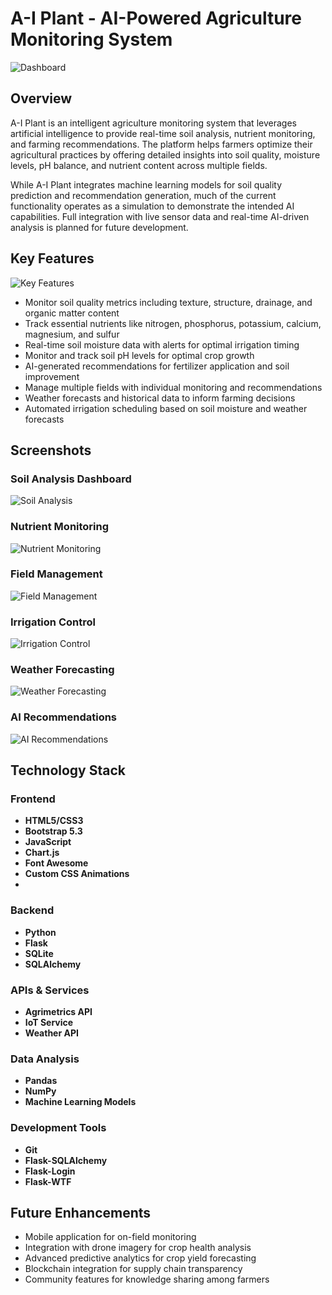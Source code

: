# A-I Plant - AI-Powered Agriculture Monitoring System 

![Dashboard](readme_images/Dashboard.png)

## Overview

A-I Plant is an intelligent agriculture monitoring system that leverages artificial intelligence to provide real-time soil analysis, nutrient monitoring, and farming recommendations. The platform helps farmers optimize their agricultural practices by offering detailed insights into soil quality, moisture levels, pH balance, and nutrient content across multiple fields.

While A-I Plant integrates machine learning models for soil quality prediction and recommendation generation, much of the current functionality operates as a simulation to demonstrate the intended AI capabilities. Full integration with live sensor data and real-time AI-driven analysis is planned for future development.

## Key Features

![Key Features](readme_images/Key-Features%20(2).png)

- Monitor soil quality metrics including texture, structure, drainage, and organic matter content
- Track essential nutrients like nitrogen, phosphorus, potassium, calcium, magnesium, and sulfur
- Real-time soil moisture data with alerts for optimal irrigation timing
- Monitor and track soil pH levels for optimal crop growth
- AI-generated recommendations for fertilizer application and soil improvement
- Manage multiple fields with individual monitoring and recommendations
- Weather forecasts and historical data to inform farming decisions
- Automated irrigation scheduling based on soil moisture and weather forecasts

## Screenshots

### Soil Analysis Dashboard
![Soil Analysis](readme_images/Soil.png)

### Nutrient Monitoring
![Nutrient Monitoring](readme_images/Soil-Nutrient.png)

### Field Management
![Field Management](readme_images/Plant-Fields.png)

### Irrigation Control
![Irrigation Control](readme_images/Irrigation.png)

### Weather Forecasting
![Weather Forecasting](readme_images/Weather.png)

### AI Recommendations
![AI Recommendations](readme_images/Recommendations.png)

## Technology Stack

### Frontend
- **HTML5/CSS3**
- **Bootstrap 5.3**
- **JavaScript**
- **Chart.js**
- **Font Awesome**
- **Custom CSS Animations**
- 
### Backend
- **Python**
- **Flask**
- **SQLite**
- **SQLAlchemy**

### APIs & Services
- **Agrimetrics API**
- **IoT Service**
- **Weather API**

### Data Analysis
- **Pandas**
- **NumPy**
- **Machine Learning Models**

### Development Tools
- **Git**
- **Flask-SQLAlchemy**
- **Flask-Login**
- **Flask-WTF**


## Future Enhancements

- Mobile application for on-field monitoring
- Integration with drone imagery for crop health analysis
- Advanced predictive analytics for crop yield forecasting
- Blockchain integration for supply chain transparency
- Community features for knowledge sharing among farmers



